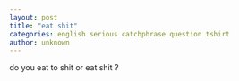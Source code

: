 ```yaml
---
layout: post
title: "eat shit"
categories: english serious catchphrase question tshirt
author: unknown
---
```

do you eat to shit or eat shit ?
